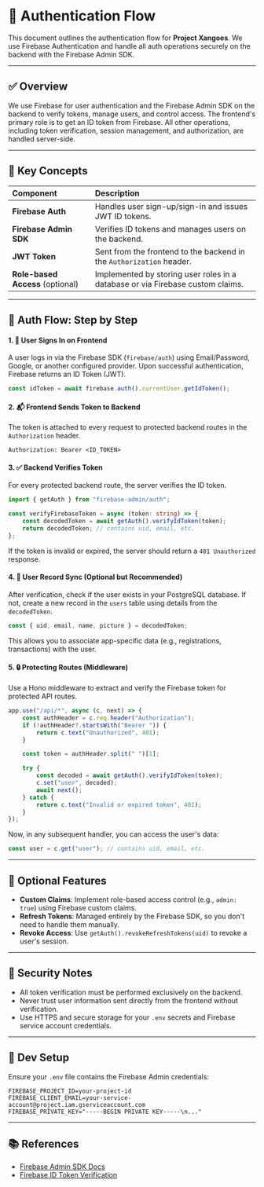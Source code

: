 # 🔐 Authentication Flow

This document outlines the authentication flow for **Project Xangoes**. We use Firebase Authentication and handle all auth operations securely on the backend with the Firebase Admin SDK.

---

## ✅ Overview

We use Firebase for user authentication and the Firebase Admin SDK on the backend to verify tokens, manage users, and control access. The frontend's primary role is to get an ID token from Firebase. All other operations, including token verification, session management, and authorization, are handled server-side.

---

## 🧩 Key Concepts

| Component                        | Description                                                                    |
| :------------------------------- | :----------------------------------------------------------------------------- |
| **Firebase Auth**                | Handles user sign-up/sign-in and issues JWT ID tokens.                         |
| **Firebase Admin SDK**           | Verifies ID tokens and manages users on the backend.                           |
| **JWT Token**                    | Sent from the frontend to the backend in the `Authorization` header.           |
| **Role-based Access** (optional) | Implemented by storing user roles in a database or via Firebase custom claims. |

---

## 🔁 Auth Flow: Step by Step

#### 1. 🔑 User Signs In on Frontend

A user logs in via the Firebase SDK (`firebase/auth`) using Email/Password, Google, or another configured provider. Upon successful authentication, Firebase returns an ID Token (JWT).

```ts
const idToken = await firebase.auth().currentUser.getIdToken();
```

#### 2. 📬 Frontend Sends Token to Backend

The token is attached to every request to protected backend routes in the `Authorization` header.

```http
Authorization: Bearer <ID_TOKEN>
```

#### 3. ✅ Backend Verifies Token

For every protected backend route, the server verifies the ID token.

```ts
import { getAuth } from "firebase-admin/auth";

const verifyFirebaseToken = async (token: string) => {
    const decodedToken = await getAuth().verifyIdToken(token);
    return decodedToken; // contains uid, email, etc.
};
```

If the token is invalid or expired, the server should return a `401 Unauthorized` response.

#### 4. 👤 User Record Sync (Optional but Recommended)

After verification, check if the user exists in your PostgreSQL database. If not, create a new record in the `users` table using details from the `decodedToken`.

```ts
const { uid, email, name, picture } = decodedToken;
```

This allows you to associate app-specific data (e.g., registrations, transactions) with the user.

#### 5. 🔒 Protecting Routes (Middleware)

Use a Hono middleware to extract and verify the Firebase token for protected API routes.

```ts
app.use("/api/*", async (c, next) => {
    const authHeader = c.req.header("Authorization");
    if (!authHeader?.startsWith("Bearer ")) {
        return c.text("Unauthorized", 401);
    }

    const token = authHeader.split(" ")[1];

    try {
        const decoded = await getAuth().verifyIdToken(token);
        c.set("user", decoded);
        await next();
    } catch {
        return c.text("Invalid or expired token", 401);
    }
});
```

Now, in any subsequent handler, you can access the user's data:

```ts
const user = c.get("user"); // contains uid, email, etc.
```

---

## 🧠 Optional Features

-   **Custom Claims**: Implement role-based access control (e.g., `admin: true`) using Firebase custom claims.
-   **Refresh Tokens**: Managed entirely by the Firebase SDK, so you don't need to handle them manually.
-   **Revoke Access**: Use `getAuth().revokeRefreshTokens(uid)` to revoke a user's session.

---

## 🔐 Security Notes

-   All token verification must be performed exclusively on the backend.
-   Never trust user information sent directly from the frontend without verification.
-   Use HTTPS and secure storage for your `.env` secrets and Firebase service account credentials.

---

## 🔧 Dev Setup

Ensure your `.env` file contains the Firebase Admin credentials:

```env
FIREBASE_PROJECT_ID=your-project-id
FIREBASE_CLIENT_EMAIL=your-service-account@project.iam.gserviceaccount.com
FIREBASE_PRIVATE_KEY="-----BEGIN PRIVATE KEY-----\n..."
```

---

## 📚 References

-   [Firebase Admin SDK Docs](https://firebase.google.com/docs/admin/setup)
-   [Firebase ID Token Verification](https://firebase.google.com/docs/auth/admin/verify-id-tokens)
